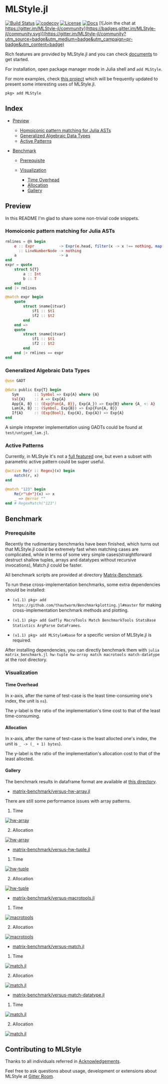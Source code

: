 

MLStyle.jl
=========================

[![Build Status](https://travis-ci.org/thautwarm/MLStyle.jl.svg?branch=master)](https://travis-ci.org/thautwarm/MLStyle.jl)
[![codecov](https://codecov.io/gh/thautwarm/MLStyle.jl/branch/master/graph/badge.svg)](https://codecov.io/gh/thautwarm/MLStyle.jl)
[![License](https://img.shields.io/badge/license-MIT-blue.svg)](https://github.com/thautwarm/MLStyle.jl/blob/master/LICENSE)
[![Docs](https://img.shields.io/badge/docs-latest-purple.svg)](https://thautwarm.github.io/MLStyle.jl/latest/) 
[![Join the chat at https://gitter.im/MLStyle-jl/community](https://badges.gitter.im/MLStyle-jl/community.svg)](https://gitter.im/MLStyle-jl/community?utm_source=badge&utm_medium=badge&utm_campaign=pr-badge&utm_content=badge)

Rich features are provided by MLStyle.jl and you can check [documents](https://thautwarm.github.io/MLStyle.jl/latest/) to get started.

For installation, open package manager mode in Julia shell and `add MLStyle`.

For more examples, check [this project](https://github.com/thautwarm/MLStyle-Playground) which will be frequently updated to present some interesting uses of MLStyle.jl.


```
pkg> add MLStyle
```

## Index
- [Preview](#preview)

    - [Homoiconic pattern matching for Julia ASTs](#homoiconic-pattern-matching-for-julia-asts)
    - [Generalized Algebraic Data Types](#generalized-algebraic-data-types)
    - [Active Patterns](#active-patterns)

- [Benchmark](#benchmark)

    - [Prerequisite](#prerequisite)

    - [Visualization](#visualization)

        - [Time Overhead](#time-overhead)
        - [Allocation](#allocation)
        - [Gallery](#gallery)

## Preview

In this README I'm glad to share some non-trivial code snippets.

### Homoiconic pattern matching for Julia ASTs

```julia
rmlines = @λ begin
    e :: Expr           -> Expr(e.head, filter(x -> x !== nothing, map(rmlines, e.args))...)
      :: LineNumberNode -> nothing
    a                   -> a
end
expr = quote
    struct S{T}
        a :: Int
        b :: T
    end
end |> rmlines

@match expr begin
    quote
        struct $name{$tvar}
            $f1 :: $t1
            $f2 :: $t2
        end
    end =>
    quote
        struct $name{$tvar}
            $f1 :: $t1
            $f2 :: $t2
        end
    end |> rmlines == expr
end
```

### Generalized Algebraic Data Types

 ```julia
@use GADT

@data public Exp{T} begin
    Sym       :: Symbol => Exp{A} where {A}
    Val{A}    :: A => Exp{A}
    App{A, B} :: (Exp{Fun{A, B}}, Exp{A_}) => Exp{B} where {A_ <: A}
    Lam{A, B} :: (Symbol, Exp{B}) => Exp{Fun{A, B}}
    If{A}     :: (Exp{Bool}, Exp{A}, Exp{A}) => Exp{A}
end

```

A simple intepreter implementation using GADTs could be found at `test/untyped_lam.jl`.


### Active Patterns

Currently, in MLStyle it's not a [full featured](https://docs.microsoft.com/en-us/dotnet/fsharp/language-reference/active-patterns) one, but even a subset with parametric active pattern could be super useful.

```julia
@active Re{r :: Regex}(x) begin
    match(r, x)
end

@match "123" begin
    Re{r"\d+"}(x) => x
    _ => @error ""
end # RegexMatch("123")
```

## Benchmark

### Prerequisite

Recently the rudimentary benchmarks have been finished, which turns out that MLStyle.jl could be extremely fast
when matching cases are complicated, while in terms of some very simple cases(straightforward destruct shallow tuples, arrays and datatypes without recursive invocations), Match.jl could be faster.

All benchmark scripts are provided at directory [Matrix-Benchmark](https://github.com/thautwarm/MLStyle.jl/blob/master/matrix-benchmark).


To run these cross-implementation benchmarks, some extra dependencies should be installed:

- `(v1.1) pkg> add https://github.com/thautwarm/Benchmarkplotting.jl#master` for making cross-implementation benchmark methods and plotting.

- `(v1.1) pkg> add Gadfly MacroTools Match BenchmarkTools StatsBase Statistics ArgParse DataFrames`.

- `(v1.1) pkg> add MLStyle#base` for a specific version of MLStyle.jl is required.

After installing dependencies, you can directly benchmark them with `julia matrix_benchmark.jl hw-tuple hw-array match macrotools match-datatype` at the root directory.


### Visualization

#### Time Overhead

In x-axis, after the name of test-case is the least time-consuming one's index, the unit is `ns`).

The y-label is the ratio of the implementation's time cost to that of the least time-consuming.


#### Allocation

In x-axis, after the name of test-case is the least allocted one's index, the unit is `_ -> (_ + 1) bytes`).

The y-label is the ratio of  the implementation's allocation cost to that of the least allocted.

#### Gallery

The benchmark results in dataframe format are available at [this directory](https://github.com/thautwarm/MLStyle.jl/tree/master/stats).

- [matrix-benchmark/versus-hw-array.jl](https://github.com/thautwarm/MLStyle.jl/blob/base-2/matrix-benchmark/versus-hw-array.jl)

There are still some performamce issues with array patterns.

1. Time

[![hw-array](https://github.com/thautwarm/MLStyle.jl/blob/base-2/stats/vs-hw(array)-on-time.svg)](https://github.com/thautwarm/MLStyle.jl/blob/base-2/stats/vs-hw(array).txt)

2. Allocation

[![hw-array](https://github.com/thautwarm/MLStyle.jl/blob/base-2/stats/vs-hw(array)-on-allocs.svg)](https://github.com/thautwarm/MLStyle.jl/blob/base-2/stats/vs-hw(array).txt)


- [matrix-benchmark/versus-hw-tuple.jl](https://github.com/thautwarm/MLStyle.jl/blob/base-2/matrix-benchmark/versus-hw-tuple.jl)

1. Time

[![hw-tuple](https://github.com/thautwarm/MLStyle.jl/blob/base-2/stats/vs-hw(tuple)-on-time.svg)](https://github.com/thautwarm/MLStyle.jl/blob/base-2/stats/vs-hw().txt)

2. Allocation

[![hw-tuple](https://github.com/thautwarm/MLStyle.jl/blob/base-2/stats/vs-hw(tuple)-on-allocs.svg)](https://github.com/thautwarm/MLStyle.jl/blob/base-2/stats/vs-hw(tuple).txt)


- [matrix-benchmark/versus-macrotools.jl](https://github.com/thautwarm/MLStyle.jl/blob/base-2/matrix-benchmark/versus-macrotools.jl)

1. Time

[![macrotools](https://github.com/thautwarm/MLStyle.jl/blob/base-2/stats/vs-macrotools(ast)-on-time.svg)](https://github.com/thautwarm/MLStyle.jl/blob/base-2/stats/vs-macrotools(ast).txt)


2. Allocation

[![macrotools](https://github.com/thautwarm/MLStyle.jl/blob/base-2/stats/vs-macrotools(ast)-on-allocs.svg)](https://github.com/thautwarm/MLStyle.jl/blob/base-2/stats/vs-macrotools(ast).txt)


- [matrix-benchmark/versus-match.jl](https://github.com/thautwarm/MLStyle.jl/blob/base-2/matrix-benchmark/versus-match.jl)

1. Time


[![match.jl](https://github.com/thautwarm/MLStyle.jl/blob/base-2/stats/vs-match(expr)-on-time.svg)](https://github.com/thautwarm/MLStyle.jl/blob/base-2/stats/vs-match(expr).txt)



2. Allocation

[![match.jl](https://github.com/thautwarm/MLStyle.jl/blob/base-2/stats/vs-match(expr)-on-allocs.svg)](https://github.com/thautwarm/MLStyle.jl/blob/base-2/stats/vs-match(expr).txt)



- [matrix-benchmark/versus-match-datatype.jl](https://github.com/thautwarm/MLStyle.jl/blob/base-2/matrix-benchmark/versus-match-datatype.jl)

1. Time


[![match.jl](https://github.com/thautwarm/MLStyle.jl/blob/base-2/stats/vs-match(datatype)-on-time.svg)](https://github.com/thautwarm/MLStyle.jl/blob/base-2/stats/vs-match(datatype).txt)



2. Allocation

[![match.jl](https://github.com/thautwarm/MLStyle.jl/blob/base-2/stats/vs-match(datatype)-on-allocs.svg)](https://github.com/thautwarm/MLStyle.jl/blob/base-2/stats/vs-match(datatype).txt)


## Contributing to MLStyle

Thanks to all individuals referred in [Acknowledgements](./acknowledgements.txt).


Feel free to ask questions about usage, development or extensions about MLStyle at [Gitter Room](https://gitter.im/MLStyle-jl/community?utm_source=badge&utm_medium=badge&utm_campaign=pr-badge&utm_content=badge).







